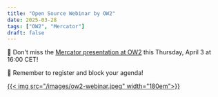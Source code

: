```yaml
---
title: "Open Source Webinar by OW2"
date: 2025-03-28
tags: ["OW2", "Mercator"]
draft: false
---
```


🚀 Don't miss the [Mercator presentation at OW2](https://pretix.ow2.org/yp33e-4/) this Thursday, April 3 at 16:00 CET!

📌 Remember to register and block your agenda!


[{{< img src="/images/ow2-webinar.jpeg" width="180em">}}](https://pretix.ow2.org/yp33e-4/)

